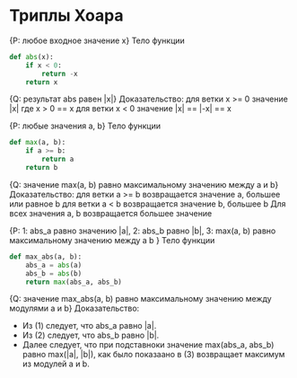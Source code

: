 # Триплы Хоара

{P: любое входное значение x}
Тело функции
```py
def abs(x):
    if x < 0:
        return -x
    return x
```
{Q: результат abs равен |x|}
Доказательство: для ветки x >= 0 значение |x| где x > 0 == x
для ветки x < 0 значение |x| == |-x| == x

{P: любые значения a, b}
Тело функции
```py
def max(a, b):
    if a >= b:
        return a
    return b
```
{Q: значение max(a, b) равно максимальному значению между a и b}
Доказательство: для ветки a >= b возвращается значение a, большее или равное b
                для ветки a <  b возвращается значение b, большее b
Для всех значения a, b возвращается большее значение

{P: 1: abs_a равно значению |a|, 2: abs_b равно |b|, 3: max(a, b) равно максимальному значению между a b }
Тело функции
```py
def max_abs(a, b):
    abs_a = abs(a)
    abs_b = abs(b)
    return max(abs_a, abs_b)
```
{Q: значение max_abs(a, b) равно максимальному значению между модулями a и b}
Доказательство:
- Из (1) следует, что abs_a равно |a|.
- Из (2) следует, что abs_b равно |b|.
- Далее следует, что при подставноки значение max(abs_a, abs_b) равно max(|a|, |b|), как было показаано в (3) возвращает максимум из модулей a и b.
